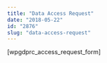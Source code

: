 ```yaml
---
title: "Data Access Request"
date: "2018-05-22"
id: "2876"
slug: "data-access-request"
---
```


\[wpgdprc\_access\_request\_form\]
